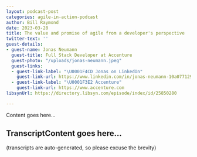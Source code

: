 ```yaml
---
layout: podcast-post
categories: agile-in-action-podcast
author: Bill Raymond
date: 2023-03-28
title: The value and promise of agile from a developer's perspective
twitter-text: ''
guest-details:
- guest-name: Jonas Neumann
  guest-title: Full Stack Developer at Accenture
  guest-photo: "/uploads/jonas-neumann.jpeg"
  guest-links:
  - guest-link-label: "\U0001F4CD Jonas on LinkedIn"
    guest-link-url: https://www.linkedin.com/in/jonas-neumann-10a077129/
  - guest-link-label: "\U0001F3E2 Accenture"
    guest-link-url: https://www.accenture.com
libsynUrl: https://directory.libsyn.com/episode/index/id/25850280

---
```

Content goes here...

## TranscriptContent goes here...
(transcripts are auto-generated, so please excuse the brevity)